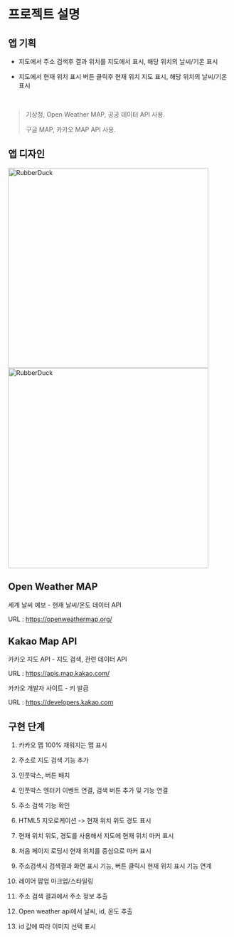 # 프로젝트 설명

## 앱 기획

- 지도에서 주소 검색후 결과 위치를 지도에서 표시, 해당 위치의 날씨/기온 표시

- 지도에서 현재 위치 표시 버튼 클릭후 현재 위치 지도 표시, 해당 위치의 날씨/기온 표시

<br/>

> 기상청, Open Weather MAP, 공공 데이터 API 사용.<br/>
>
> 구글 MAP, 카카오 MAP API 사용.

## 앱 디자인

<img src="https://github.com/ministori-yonsei/gd_fe_image/blob/main/frontend/design/mini_prj.png" height="450px" title="px(픽셀) 크기 설정" alt="RubberDuck"></img>
<img src="https://github.com/ministori-yonsei/gd_fe_image/blob/main/frontend/design/mini_prj_weather.png" height="450px" title="px(픽셀) 크기 설정" alt="RubberDuck"></img>

## Open Weather MAP

세계 날씨 예보 - 현재 날씨/온도 데이터 API

URL : <https://openweathermap.org/>

## Kakao Map API

카카오 지도 API - 지도 검색, 관련 데이터 API

URL : <https://apis.map.kakao.com/>

카카오 개발자 사이트 - 키 발급

URL : <https://developers.kakao.com>

## 구현 단계

1. 카카오 맵 100% 채워지는 맵 표시

2. 주소로 지도 검색 기능 추가

3. 인풋박스, 버튼 배치

4. 인풋박스 엔터키 이벤트 연결, 검색 버튼 추가 및 기능 연결

5. 주소 검색 기능 확인

6. HTML5 지오로케이션 -> 현재 위치 위도 경도 표시

7. 현재 위치 위도, 경도를 사용해서 지도에 현재 위치 마커 표시

8. 처음 페이지 로딩시 현재 위치를 중심으로 마커 표시

9. 주소검색시 검색결과 화면 표시 기능, 버튼 클릭시 현재 위치 표시 기능 연계

10. 레이어 팝업 마크업/스타일링

11. 주소 검색 결과에서 주소 정보 추출

12. Open weather api에서 날씨, id, 온도 추출

13. id 값에 따라 이미지 선택 표시

